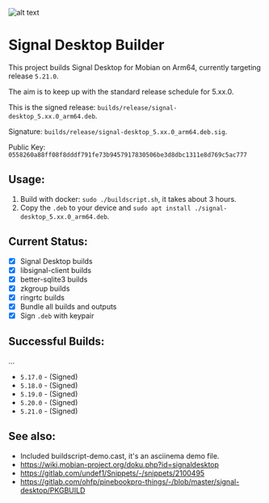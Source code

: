 ![alt text](https://signal.org/assets/header/logo-f7ef605fe417d5520d38d546b3b774b4261c75220b9904da4d8b2ffc19a761ff.png)

# Signal Desktop Builder

This project builds Signal Desktop for Mobian on Arm64, currently targeting release `5.21.0`.

The aim is to keep up with the standard release schedule for 5.xx.0.

This is the signed release: `builds/release/signal-desktop_5.xx.0_arm64.deb`.

Signature: `builds/release/signal-desktop_5.xx.0_arm64.deb.sig`.

Public Key: `0558260a88ff08f8dddf791fe73b9457917830506be3d8dbc1311e8d769c5ac777`

## Usage:

1. Build with docker: `sudo ./buildscript.sh`, it takes about 3 hours.
2. Copy the `.deb` to your device and `sudo apt install ./signal-desktop_5.xx.0_arm64.deb`.

## Current Status:

* [x] Signal Desktop builds
* [x] libsignal-client builds
* [x] better-sqlite3 builds
* [x] zkgroup builds
* [x] ringrtc builds
* [x] Bundle all builds and outputs
* [x] Sign `.deb` with keypair

## Successful Builds:

...
* `5.17.0` - (Signed)
* `5.18.0` - (Signed)
* `5.19.0` - (Signed)
* `5.20.0` - (Signed)
* `5.21.0` - (Signed)

## See also:

* Included buildscript-demo.cast, it's an asciinema demo file.
* https://wiki.mobian-project.org/doku.php?id=signaldesktop
* https://gitlab.com/undef1/Snippets/-/snippets/2100495
* https://gitlab.com/ohfp/pinebookpro-things/-/blob/master/signal-desktop/PKGBUILD
